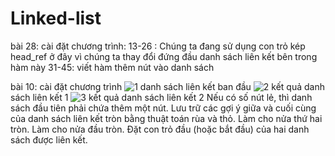 # Linked-list
bài 28: 
cài đặt chương trình: 
13-26 :  Chúng ta đang sử dụng con trỏ kép head_ref ở đây vì chúng ta thay đổi
đứng đầu danh sách liên kết bên trong hàm này
31-45: viết hàm thêm nút vào danh sách

bài 10: 
cài đặt chương trình
![1](https://user-images.githubusercontent.com/103046663/208464490-f97607eb-a5c2-46b1-a8de-cccfeb453cff.jpg)
danh sách liên kết ban đầu
![2](https://user-images.githubusercontent.com/103046663/208464544-926aa8e1-5310-48b0-957d-6ca520b0dca0.jpg)
kết quả danh sách liên kết 1
![3](https://user-images.githubusercontent.com/103046663/208464551-0eabed41-887d-4654-ab31-b13936f37145.jpg)
kết quả danh sách liên kết 2
Nếu có số nút lẻ, thì danh sách đầu tiên phải chứa thêm một nút.
Lưu trữ các gợi ý giữa và cuối cùng của danh sách liên kết tròn bằng thuật toán rùa và thỏ.
Làm cho nửa thứ hai tròn. 
Làm cho nửa đầu tròn.
Đặt con trỏ đầu (hoặc bắt đầu) của hai danh sách được liên kết.
